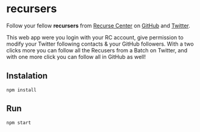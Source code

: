 # recursers
Follow your fellow **recursers** from [Recurse Center][1] on [GitHub][2] and [Twitter][3]. 

This web app were you login with your RC account, give permission to modify your Twitter following contacts & your GitHub followers. With a two clicks more you can follow all the Recusers from a Batch on Twitter, and with one more click you can follow all in GitHub as well!

## Instalation
`npm install`

## Run
`npm start`

[1]: https://www.recurse.com
[2]: https://github.com
[3]: https://twitter.com
